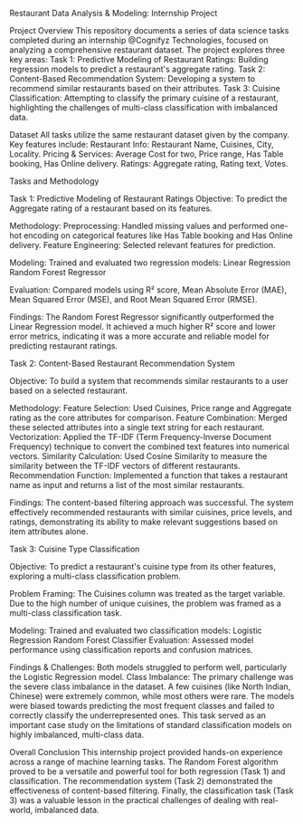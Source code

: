 Restaurant Data Analysis & Modeling: Internship Project

Project Overview
This repository documents a series of data science tasks completed during an internship @Cognifyz Technologies, focused on analyzing a comprehensive restaurant dataset. The project explores three key areas:
Task 1: Predictive Modeling of Restaurant Ratings: Building regression models to predict a restaurant's aggregate rating.
Task 2: Content-Based Recommendation System: Developing a system to recommend similar restaurants based on their attributes.
Task 3: Cuisine Classification: Attempting to classify the primary cuisine of a restaurant, highlighting the challenges of multi-class classification with imbalanced data.

Dataset
All tasks utilize the same restaurant dataset given by the company.
Key features include:
Restaurant Info: Restaurant Name, Cuisines, City, Locality.
Pricing & Services: Average Cost for two, Price range, Has Table booking, Has Online delivery.
Ratings: Aggregate rating, Rating text, Votes.

Tasks and Methodology

Task 1: Predictive Modeling of Restaurant Ratings
Objective: To predict the Aggregate rating of a restaurant based on its features.

Methodology:
Preprocessing: Handled missing values and performed one-hot encoding on categorical features like Has Table booking and Has Online delivery.
Feature Engineering: Selected relevant features for prediction.

Modeling: Trained and evaluated two regression models:
Linear Regression
Random Forest Regressor

Evaluation: Compared models using R² score, Mean Absolute Error (MAE), Mean Squared Error (MSE), and Root Mean Squared Error (RMSE).

Findings:
The Random Forest Regressor significantly outperformed the Linear Regression model.
It achieved a much higher R² score and lower error metrics, indicating it was a more accurate and reliable model for predicting restaurant ratings.

Task 2: Content-Based Restaurant Recommendation System

Objective: To build a system that recommends similar restaurants to a user based on a selected restaurant.

Methodology:
Feature Selection: Used Cuisines, Price range and Aggregate rating as the core attributes for comparison.
Feature Combination: Merged these selected attributes into a single text string for each restaurant.
Vectorization: Applied the TF-IDF (Term Frequency-Inverse Document Frequency) technique to convert the combined text features into numerical vectors.
Similarity Calculation: Used Cosine Similarity to measure the similarity between the TF-IDF vectors of different restaurants.
Recommendation Function: Implemented a function that takes a restaurant name as input and returns a list of the most similar restaurants.

Findings:
The content-based filtering approach was successful.
The system effectively recommended restaurants with similar cuisines, price levels, and ratings, demonstrating its ability to make relevant suggestions based on item attributes alone.

Task 3: Cuisine Type Classification

Objective: To predict a restaurant's cuisine type from its other features, exploring a multi-class classification problem.

Problem Framing: The Cuisines column was treated as the target variable. Due to the high number of unique cuisines, the problem was framed as a multi-class classification task.

Modeling: Trained and evaluated two classification models:
Logistic Regression
Random Forest Classifier
Evaluation: Assessed model performance using classification reports and confusion matrices.

Findings & Challenges:
Both models struggled to perform well, particularly the Logistic Regression model.
Class Imbalance: The primary challenge was the severe class imbalance in the dataset. A few cuisines (like North Indian, Chinese) were extremely common, while most others were rare.
The models were biased towards predicting the most frequent classes and failed to correctly classify the underrepresented ones. This task served as an important case study on the limitations of standard classification models on highly imbalanced, multi-class data.

Overall Conclusion
This internship project provided hands-on experience across a range of machine learning tasks. The Random Forest algorithm proved to be a versatile and powerful tool for both regression (Task 1) and classification. The recommendation system (Task 2) demonstrated the effectiveness of content-based filtering. Finally, the classification task (Task 3) was a valuable lesson in the practical challenges of dealing with real-world, imbalanced data.
